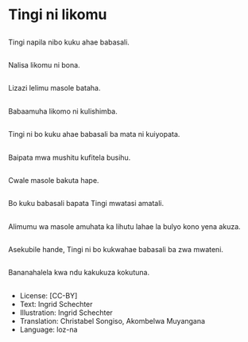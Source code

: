 # Tingi ni likomu

##
Tingi napila nibo kuku ahae babasali.

##
Nalisa likomu ni bona.

##
Lizazi lelimu masole bataha.

##
Babaamuha likomo ni kulishimba.

##
Tingi ni bo kuku ahae babasali ba mata ni kuiyopata.

##
Baipata mwa mushitu kufitela busihu.

##
Cwale masole bakuta hape.

##
Bo kuku babasali bapata Tingi mwatasi amatali.

##
Alimumu wa masole amuhata ka lihutu lahae la bulyo kono yena akuza.

##
Asekubile hande, Tingi ni bo kukwahae babasali ba zwa mwateni.

##
Bananahalela kwa ndu kakukuza kokutuna.

##
* License: [CC-BY]
* Text: Ingrid Schechter
* Illustration: Ingrid Schechter
* Translation: Christabel Songiso, Akombelwa Muyangana
* Language: loz-na
